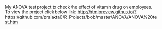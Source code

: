 My ANOVA test project to check the effect of vitamin drug on employees.
To view the project click below link:
http://htmlpreview.github.io/?https://github.com/prajakta0/R_Projects/blob/master/ANOVA/ANOVA%20test.htm
